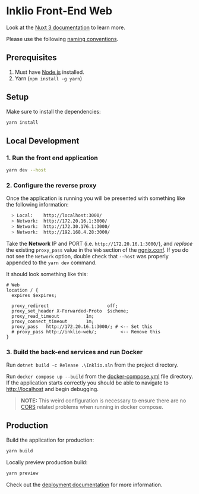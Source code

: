 # Inklio Front-End Web

Look at the [Nuxt 3 documentation](https://nuxt.com/docs/getting-started/introduction) to learn more.

Please use the following [naming conventions](naming.md).

## Prerequisites
 1. Must have [Node.js](https://nodejs.org/en) installed.
 2. Yarn (`npm install -g yarn`)

## Setup

Make sure to install the dependencies:

```bash
yarn install
```

## Local Development

### 1. Run the front end application

```bash
yarn dev --host
```

### 2. Configure the reverse proxy

Once the application is running you will be presented with something like the following information:
``` bash
  > Local:    http://localhost:3000/
  > Network:  http://172.20.16.1:3000/
  > Network:  http://172.30.176.1:3000/
  > Network:  http://192.168.4.28:3000/
```
Take the **Network** IP and PORT (i.e. `http://172.20.16.1:3000/`), and *replace* the existing `proxy_pass` value in the `Web` section of the [ngnix.conf](../../ReverseProxy/nginx.conf). If you do not see the `Network` option, double check that `--host` was properly appended to the `yarn dev` command.

It should look something like this:
```
# Web
location / {
  expires $expires;

  proxy_redirect                      off;
  proxy_set_header X-Forwarded-Proto  $scheme;
  proxy_read_timeout          1m;
  proxy_connect_timeout       1m;
  proxy_pass   http://172.20.16.1:3000/; # <-- Set this
  # proxy_pass http://inklio-web/;         <-- Remove this
}
```

### 3. Build the back-end services and run Docker
Run `dotnet build -c Release .\Inklio.sln` from the project directory.

Run `docker compose up --build` from the [docker-compose.yml](./docker-compose.yml) file directory. If the application starts correctly you should be able to navigate to [http://localhost](http://localhost) and begin debugging.

> **NOTE:** This weird configuration is necessary to ensure there are no [CORS](https://developer.mozilla.org/en-US/docs/Web/HTTP/CORS) related problems when running in docker compose.


## Production

Build the application for production:

```bash
yarn build
```

Locally preview production build:

```bash
yarn preview
```

Check out the [deployment documentation](https://nuxt.com/docs/getting-started/deployment) for more information.


